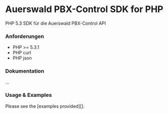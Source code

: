Auerswald PBX-Control SDK for PHP
=================================

PHP 5.3 SDK für die Auerswald PBX-Control API

### Anforderungen

* PHP >= 5.3.1
* PHP curl
* PHP json

### Dokumentation

...

### Usage & Examples

Please see the [examples provided][].
